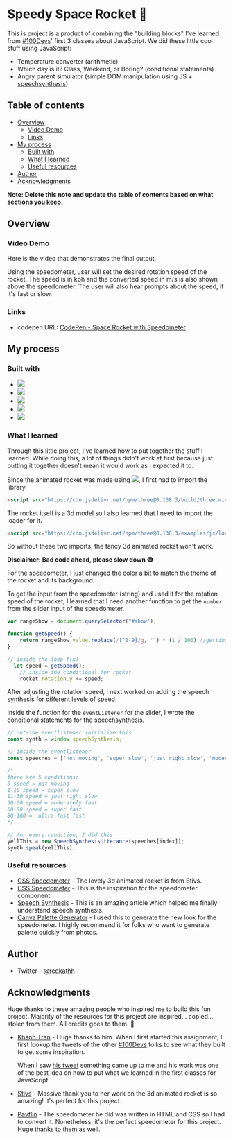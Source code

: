 # Speedy Space Rocket :rocket:

This is project is a product of combining the "building blocks" I've learned from [#100Devs](https://leonnoel.com/100devs/)' first 3 classes about JavaScript. We did these little cool stuff using JavaScript:

- Temperature converter (arithmetic)
- Which day is it? Class, Weekend, or Boring? (conditional statements)
- Angry parent simulator (simple DOM manipulation using JS + [speechsynthesis](https://developer.mozilla.org/en-US/docs/Web/API/SpeechSynthesis))

## Table of contents

- [Overview](#overview)
  - [Video Demo](#video-demo)
  - [Links](#links)
- [My process](#my-process)
  - [Built with](#built-with)
  - [What I learned](#what-i-learned)
  - [Useful resources](#useful-resources)
- [Author](#author)
- [Acknowledgments](#acknowledgments)

**Note: Delete this note and update the table of contents based on what sections you keep.**

## Overview

### Video Demo

Here is the video that demonstrates the final output.

Using the speedometer, user will set the desired rotation speed of the rocket. The speed is in kph and the converted speed in m/s is also shown above the speedometer. The user will also hear prompts about the speed, if it's fast or slow.


### Links

- codepen URL: [CodePen - Space Rocket with Speedometer](https://codepen.io/redkath/full/zYWmvRK)

## My process

### Built with

- ![](https://img.shields.io/badge/Code-HTML5-informational?style=flat&logo=HTML5&logoColor=white&color=orange)
- ![](https://img.shields.io/badge/Code-CSS-informational?style=flat&logo=CSS3&logoColor=white&color=blue)
- ![](https://img.shields.io/badge/Code-JavaScript-informational?style=flat&logo=javascript&logoColor=white&color=yellow)
- ![](https://img.shields.io/badge/Code-ThreeJS-informational?style=flat&logo=javascript&logoColor=white&color=yellow)
- ![](https://img.shields.io/badge/Code-GLTFLoader-informational?style=flat&logo=javascript&logoColor=white&color=yellow)


### What I learned

Through this little project, I've learned how to put together the stuff I learned. While doing this, a lot of things didn't work at first because just putting it together doesn't mean it would work as I expected it to.

Since the animated rocket was made using ![](https://img.shields.io/badge/Code-ThreeJS-informational?style=flat&logo=javascript&logoColor=white&color=yellow), I first had to import the library.

```html
<script src="https://cdn.jsdelivr.net/npm/three@0.138.3/build/three.min.js"></script>
```
The rocket itself is a 3d model so I also learned that I need to import the loader for it.

```html
<script src="https://cdn.jsdelivr.net/npm/three@0.138.3/examples/js/loaders/GLTFLoader.min.js"></script>
```
So without these two imports, the fancy 3d animated rocket won't work. 

**Disclaimer: Bad code ahead, please slow down :sweat_smile:**

For the speedometer, I just changed the color a bit to match the theme of the rocket and its background.

To get the input from the speedometer (string) and used it for the rotation speed of the rocket, I learned that I need another function to get the `number` from the slider input of the speedometer. 


```js
var rangeShow = document.querySelector("#show");

function getSpeed() {
    return rangeShow.value.replace(/[^0-9]/g, '') * (1 / 100) //getting number from #show element 
}

// inside the loop f(x)
  let speed = getSpeed(); 
    // inside the conditional for rocket
    rocket.rotation.y += speed;
```
After adjusting the rotation speed, I next worked on adding the speech synthesis for different levels of speed. 

Inside the function for the `eventListener` for the slider, I wrote the conditional statements for the speechsynthesis.

```js
// outside eventlistener initialize this
const synth = window.speechSynthesis;

// inside the eventlistener
const speeches = ['not moving', 'super slow', 'just right slow', 'moderately fast', 'super fast', 'ultra fast fast'] // script for the speaker

/*
there are 5 conditions:
0 speed = not moving
1-10 speed = super slow
11-30 speed = just right slow
30-60 speed = moderately fast
60-80 speed = super fast
80-100 =  ultra fast fast
*/

// for every condition, I did this
yellThis = new SpeechSynthesisUtterance(speeches[index]);
synth.speak(yellThis);

```
### Useful resources
- [CSS Speedometer](https://codepen.io/stivaliserna/pen/rNMwpaG) - The lovely 3d animated rocket is from Stivs. 
- [CSS Speedometer](https://codepen.io/pavfilin/pen/xLKoov) - This is the inspiration for the speedometer component.
- [Speech Synthesis](https://developer.mozilla.org/en-US/docs/Web/API/SpeechSynthesis) - This is an amazing article which helped me finally understand speech synthesis. 
- [Canva Palette Generator](https://www.canva.com/colors/color-palette-generator/) -  I used this to generate the new look for the speedometer. I highly recommend it for folks who want to generate palette quickly from photos.

## Author

- Twitter - [@redkathh](https://www.twitter.com/redkathh)

## Acknowledgments

Huge thanks to these amazing people who inspired me to build this fun project. Majority of the resources for this project are inspired... copied... stolen from them. All credits goes to them. :raised_hands:

- [Khanh Tran](https://khanhtranngoccva.github.io/portfolio/) - Huge thanks to him. When I first started this assignment, I first lookup the tweets of the other [#100Devs](https://leonnoel.com/100devs/) folks to see what they built to get some inspiration. 

  When I saw [his tweet](https://twitter.com/khanhtncva/status/1496514909437575169) something came up to me and his work was one of the best idea on how to put what we learned in the first classes for JavaScript. 
- [Stivs](https://codepen.io/stivaliserna) - Massive thank you to her work on the 3d animated rocket is so amazing! It's perfect for this project.
- [Pavflin](https://codepen.io/pavfilin) - The speedometer he did was written in HTML and CSS so I had to convert it. Nonetheless, it's the perfect speedometer for this project. Huge thanks to them as well. 

